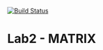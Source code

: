 [![Build Status](https://travis-ci.org/LebedevIlyaG/Lab2.svg?branch=main)](https://travis-ci.org/LebedevIlyaG/Lab2)

# Lab2 - MATRIX